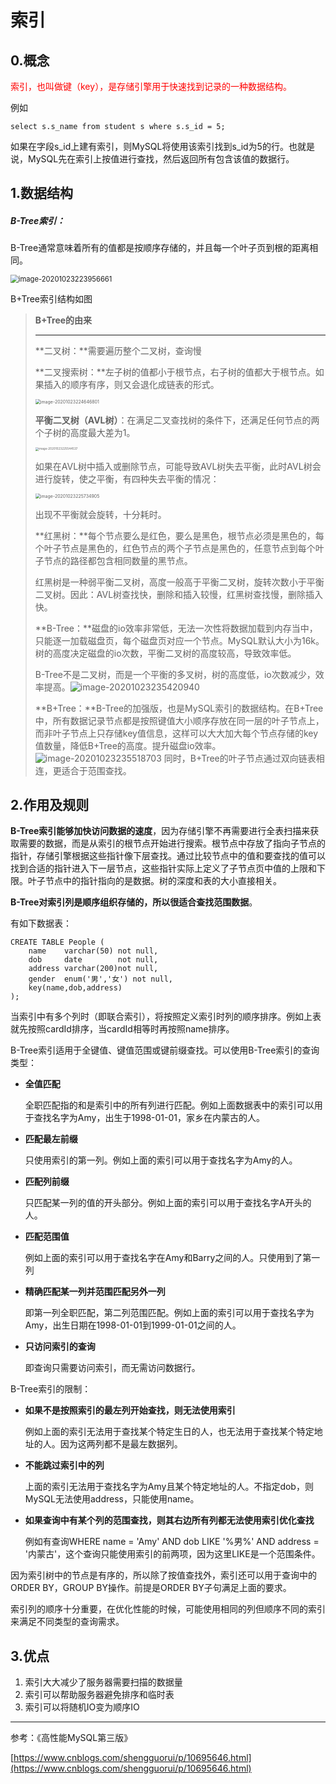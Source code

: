 # 索引

## 0.概念

<font color='red'>索引，也叫做键（key），是存储引擎用于快速找到记录的一种数据结构。</font>



例如

```mysql
select s.s_name from student s where s.s_id = 5;
```

如果在字段s_id上建有索引，则MySQL将使用该索引找到s_id为5的行。也就是说，MySQL先在索引上按值进行查找，然后返回所有包含该值的数据行。

## 1.数据结构

##### B-Tree索引：

B-Tree通常意味着所有的值都是按顺序存储的，并且每一个叶子页到根的距离相同。

<img src="C:\Users\李佳庆\Desktop\APP\笔记本\图片库\image-20201023223956661.png" alt="image-20201023223956661" style="zoom:80%;" />

B+Tree索引结构如图

> **B+Tree的由来**
>
> --------
>
> **二叉树：**需要遍历整个二叉树，查询慢
>
> **二叉搜索树：**左子树的值都小于根节点，右子树的值都大于根节点。如果插入的顺序有序，则又会退化成链表的形式。
>
> <img src="C:\Users\李佳庆\Desktop\APP\笔记本\图片库\image-20201023224646801.png" alt="image-20201023224646801" style="zoom:50%;" />
>
> **平衡二叉树（AVL树）**：在满足二叉查找树的条件下，还满足任何节点的两个子树的高度最大差为1。
>
> <img src="C:\Users\李佳庆\Desktop\APP\笔记本\图片库\image-20201023225544537.png" alt="image-20201023225544537" style="zoom: 33%;" />
>
> 如果在AVL树中插入或删除节点，可能导致AVL树失去平衡，此时AVL树会进行旋转，使之平衡，有四种失去平衡的情况：
>
> <img src="C:\Users\李佳庆\Desktop\APP\笔记本\图片库\image-20201023225734905.png" alt="image-20201023225734905" style="zoom: 50%;" />
>
> 出现不平衡就会旋转，十分耗时。
>
> **红黑树：**每个节点要么是红色，要么是黑色，根节点必须是黑色的，每个叶子节点是黑色的，红色节点的两个子节点是黑色的，任意节点到每个叶子节点的路径都包含相同数量的黑节点。
>
> 红黑树是一种弱平衡二叉树，高度一般高于平衡二叉树，旋转次数小于平衡二叉树。因此：AVL树查找快，删除和插入较慢，红黑树查找慢，删除插入快。
>
> **B-Tree：**磁盘的io效率非常低，无法一次性将数据加载到内存当中，只能逐一加载磁盘页，每个磁盘页对应一个节点。MySQL默认大小为16k。树的高度决定磁盘的io次数，平衡二叉树的高度较高，导致效率低。
>
> B-Tree不是二叉树，而是一个平衡的多叉树，树的高度低，io次数减少，效率提高。![image-20201023235420940](C:\Users\李佳庆\Desktop\APP\笔记本\图片库\image-20201023235420940.png)
>
> **B+Tree：**B-Tree的加强版，也是MySQL索引的数据结构。在B+Tree中，所有数据记录节点都是按照键值大小顺序存放在同一层的叶子节点上，而非叶子节点上只存储key值信息，这样可以大大加大每个节点存储的key值数量，降低B+Tree的高度。提升磁盘io效率。![image-20201023235518703](C:\Users\李佳庆\Desktop\APP\笔记本\图片库\image-20201023235518703.png)		同时，B+Tree的叶子节点通过双向链表相连，更适合于范围查找。

## 2.作用及规则

**B-Tree索引能够加快访问数据的速度**，因为存储引擎不再需要进行全表扫描来获取需要的数据，而是从索引的根节点开始进行搜索。根节点中存放了指向子节点的指针，存储引擎根据这些指针像下层查找。通过比较节点中的值和要查找的值可以找到合适的指针进入下一层节点，这些指针实际上定义了子节点页中值的上限和下限。叶子节点中的指针指向的是数据。树的深度和表的大小直接相关。

**B-Tree对索引列是顺序组织存储的，所以很适合查找范围数据**。



有如下数据表：

```mysql
CREATE TABLE People (
	name 	varchar(50) not null,
	dob		date		not null,
    address	varchar(200)not null,
	gender 	enum('男','女') not null,
	key(name,dob,address)
);
```

当索引中有多个列时（即联合索引），将按照定义索引时列的顺序排序。例如上表就先按照cardId排序，当cardId相等时再按照name排序。

B-Tree索引适用于全键值、键值范围或键前缀查找。可以使用B-Tree索引的查询类型：

- **全值匹配**

  全职匹配指的和是索引中的所有列进行匹配。例如上面数据表中的索引可以用于查找名字为Amy，出生于1998-01-01，家乡在内蒙古的人。

- **匹配最左前缀**

  只使用索引的第一列。例如上面的索引可以用于查找名字为Amy的人。

- **匹配列前缀**

  只匹配某一列的值的开头部分。例如上面的索引可以用于查找名字A开头的人。

- **匹配范围值**

  例如上面的索引可以用于查找名字在Amy和Barry之间的人。只使用到了第一列

- **精确匹配某一列并范围匹配另外一列**

  即第一列全职匹配，第二列范围匹配。例如上面的索引可以用于查找名字为Amy，出生日期在1998-01-01到1999-01-01之间的人。

- **只访问索引的查询**

  即查询只需要访问索引，而无需访问数据行。



B-Tree索引的限制：

- **如果不是按照索引的最左列开始查找，则无法使用索引**

  例如上面的索引无法用于查找某个特定生日的人，也无法用于查找某个特定地址的人。因为这两列都不是最左数据列。

- **不能跳过索引中的列**

  上面的索引无法用于查找名字为Amy且某个特定地址的人。不指定dob，则MySQL无法使用address，只能使用name。

- **如果查询中有某个列的范围查找，则其右边所有列都无法使用索引优化查找**

  例如有查询WHERE name = 'Amy' AND dob LIKE '%男%' AND address = '内蒙古'，这个查询只能使用索引的前两项，因为这里LIKE是一个范围条件。



因为索引树中的节点是有序的，所以除了按值查找外，索引还可以用于查询中的ORDER BY，GROUP BY操作。前提是ORDER BY子句满足上面的要求。

索引列的顺序十分重要，在优化性能的时候，可能使用相同的列但顺序不同的索引来满足不同类型的查询需求。



## 3.优点

1. 索引大大减少了服务器需要扫描的数据量
2. 索引可以帮助服务器避免排序和临时表
3. 索引可以将随机IO变为顺序IO







-------------

参考：《高性能MySQL第三版》

[https://www.cnblogs.com/shengguorui/p/10695646.html](https://www.cnblogs.com/shengguorui/p/10695646.html)

